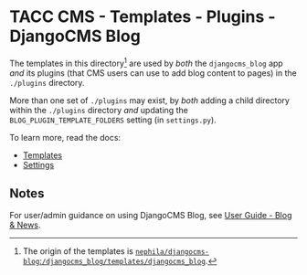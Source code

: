 # TACC CMS - Templates - Plugins - DjangoCMS Blog

The templates in this directory[^1] are used by _both_ the `djangocms_blog` app _and_ its plugins (that CMS users can use to add blog content to pages) in the `./plugins` directory.

More than one set of `./plugins` may exist, by _both_ adding a child directory within the `./plugins` directory _and_ updating the `BLOG_PLUGIN_TEMPLATE_FOLDERS` setting (in `settings.py`).

To learn more, read the docs:

- [Templates](https://djangocms-blog.readthedocs.io/en/latest/features/templates.html)
- [Settings](https://djangocms-blog.readthedocs.io/en/latest/settings.html)

[^1]: The origin of the templates is [`nephila/djangocms-blog`:`/djangocms_blog/templates/djangocms_blog`](https://github.com/nephila/djangocms-blog/tree/7e147745e08ecf75630ad0df70d267e8515166cc/djangocms_blog/templates/djangocms_blog).

## Notes

For user/admin guidance on using DjangoCMS Blog, see [User Guide - Blog & News][cms-admin-blog-news].

[cms-admin-blog-news]: https://confluence.tacc.utexas.edu/x/EwDeCg
